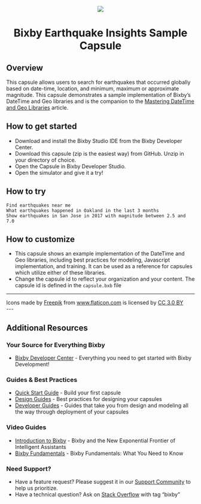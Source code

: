 <p align="Center">
  <img src="https://bixbydevelopers.com/dev/docs-assets/resources/dev-guide/bixby_logo_github-11221940070278028369.png">
  <br/>
  <h1 align="Center">Bixby Earthquake Insights Sample Capsule</h1>
</p>

## Overview
This capsule allows users to search for earthquakes that occurred globally based on date-time, location, and minimum, maximum or approximate magnitude. This capsule demonstrates a sample implementation of Bixby’s DateTime and Geo libraries and is the companion to the [Mastering DateTime and Geo Libraries](https://bixby.developer.samsung.com/newsroom/en-us/When-and-Where-Mastering-DateTime-and-Geo-Libraries) article.


## How to get started
* Download and install the Bixby Studio IDE from the Bixby Developer Center.
* Download this capsule (zip is the easiest way) from GitHub. Unzip in your directory of choice.
* Open the Capsule in Bixby Developer Studio.
* Open the simulator and give it a try!

## How to try
```
Find earthquakes near me
What earthquakes happened in Oakland in the last 3 months
Show earthquakes in San Jose in 2017 with magnitude between 2.5 and 7.0
```

## How to customize
* This capsule shows an example implementation of the DateTime and Geo libraries, including best practices for modeling, Javascript implementation, and training. It can be used as a reference for capsules which utilize either of these libraries.
* Change the capsule id to reflect your organization and your content. The capsule id is defined in the `capsule.bxb` file

---
<div>Icons made by <a href="https://www.freepik.com/" title="Freepik">Freepik</a> from <a href="https://www.flaticon.com/" 			    title="Flaticon">www.flaticon.com</a> is licensed by <a href="http://creativecommons.org/licenses/by/3.0/" 			    title="Creative Commons BY 3.0" target="_blank">CC 3.0 BY</a></div>
---

## Additional Resources

### Your Source for Everything Bixby
* [Bixby Developer Center](http://bixbydevelopers.com) - Everything you need to get started with Bixby Development!

### Guides & Best Practices
* [Quick Start Guide](https://bixbydevelopers.com/dev/docs/get-started/quick-start) - Build your first capsule
* [Design Guides](https://bixbydevelopers.com/dev/docs/dev-guide/design-guides) - Best practices for designing your capsules
* [Developer Guides](https://bixbydevelopers.com/dev/docs/dev-guide/developers) - Guides that take you from design and modeling all the way through deployment of your capsules

### Video Guides
* [Introduction to Bixby](https://youtu.be/DFvpK4PosvI) - Bixby and the New Exponential Frontier of Intelligent Assistants
* [Bixby Fundamentals](https://bixby.developer.samsung.com/newsroom/en-us/22/01/2019/Teaching-Bixby-Fundamentals-What-You-Need-to-Know) - Bixby Fundamentals: What You Need to Know

### Need Support?
* Have a feature request? Please suggest it in our [Support Community](https://support.bixbydevelopers.com/hc/en-us/community/topics/360000183273-Feature-Requests) to help us prioritize.
* Have a technical question? Ask on [Stack Overflow](https://stackoverflow.com/questions/tagged/bixby) with tag “bixby”

